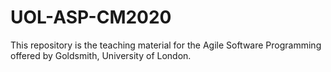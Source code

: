 # UOL-ASP-CM2020

This repository is the teaching material for the Agile Software Programming offered by Goldsmith, University of London.
